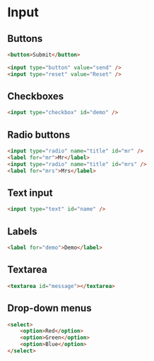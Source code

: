 # Input

## Buttons

```html
<button>Submit</button>

<input type="button" value="send" />
<input type="reset" value="Reset" />
```

## Checkboxes

```html
<input type="checkbox" id="demo" />
```

## Radio buttons

```html
<input type="radio" name="title" id="mr" />
<label for="mr">Mr</label>
<input type="radio" name="title" id="mrs" />
<label for="mrs">Mrs</label>
```

## Text input

```html
<input type="text" id="name" />
```

## Labels

```html
<label for="demo">Demo</label>
```

## Textarea

```html
<textarea id="message"></textarea>
```

## Drop-down menus

```html
<select>
	<option>Red</option>
	<option>Green</option>
	<option>Blue</option>
</select>
```
